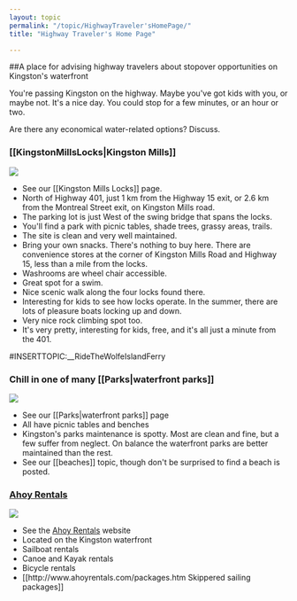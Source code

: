 ```yaml
---
layout: topic
permalink: "/topic/HighwayTraveler'sHomePage/"
title: "Highway Traveler's Home Page"

---
```


##A place for advising highway travelers about stopover opportunities on Kingston's waterfront
<div class="context">
<p>You're passing Kingston on the highway.  Maybe you've got kids with you, or maybe not.  It's a nice day.  You could stop for a few minutes, or an hour or two.</p><p class="bottom">Are there any economical water-related options? Discuss.
</div>
<h3> [[KingstonMillsLocks|Kingston Mills]]</h3><a href="http://K7Waterfront.org/Topic/KingstonMillsLocks"><img src="http://K7Waterfront.org/Images/KingstonMillLocksHighwayMap.jpg" class="floatright image1px"></a>
<ul><li> See our [[Kingston Mills Locks]] page.
<li> North of Highway 401, just 1 km from the Highway 15 exit, or 2.6 km from the Montreal Street exit, on Kingston Mills road.
<li> The parking lot is just West of the swing bridge that spans the locks.
<li> You'll find a park with picnic tables, shade trees, grassy areas, trails.
<li> The site is clean and very well maintained.
<li> Bring your own snacks.  There's nothing to buy here.  There are convenience stores at the corner of Kingston Mills Road and Highway 15, less than a mile from the locks.
<li> Washrooms are wheel chair accessible.
<li> Great spot for a swim.
<li> Nice scenic walk along the four locks found there.
<li> Interesting for kids to see how locks operate.  In the summer, there are lots of pleasure boats locking up and down.
<li> Very nice rock climbing spot too.
<li> It's very pretty, interesting for kids, free, and it's all just a minute from the 401.
</ul>
#INSERTTOPIC:__RideTheWolfeIslandFerry
<h3> Chill in one of many [[Parks|waterfront parks]]</h3><a href="http://K7Waterfront.org/Topic/Parks"><img src="http://K7Waterfront.org/Images/ParksMap.jpg" class="floatright image1px"></a>
<ul>
<li> See our [[Parks|waterfront parks]] page
<li> All have picnic tables and benches
<li> Kingston's parks maintenance is spotty.  Most are clean and fine, but a few suffer from neglect.  On balance the waterfront parks are better maintained than the rest.
<li> See our [[beaches]] topic, though don't be surprised to find a beach is posted.
</ul>
<h3><a href="http://www.ahoyrentals.com/">Ahoy Rentals</a></h3><a href="http://www.ahoyrentals.com/" class="imagelink"><img src="http://K7Waterfront.org/Images/AhoyRentalsMap.jpg" class="floatright image1px"></a>
<ul>
<li> See the <a href="http://www.ahoyrentals.com/">Ahoy Rentals</a> website
<li> Located on the Kingston waterfront
<li> Sailboat rentals
<li> Canoe and Kayak rentals
<li> Bicycle rentals
<li> [[http://www.ahoyrentals.com/packages.htm Skippered sailing packages]]
</ul>



